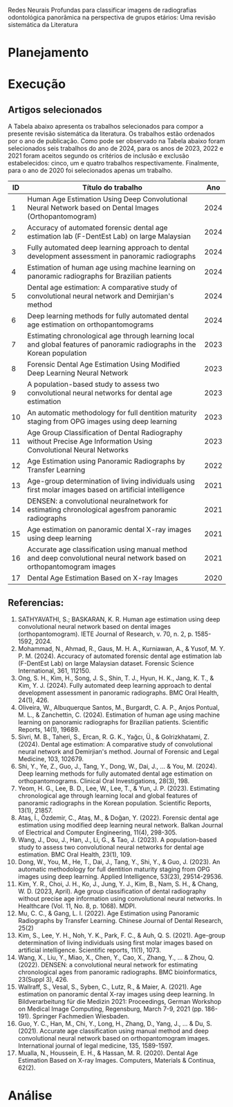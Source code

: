 Redes Neurais Profundas para classificar imagens de radiografias odontológica panorâmica na perspectiva de grupos etários: Uma revisão sistemática da Literatura
# Planejamento
# Execução
## Artigos selecionados

A Tabela abaixo apresenta os trabalhos selecionados para compor a presente revisão sistemática da literatura. Os trabalhos estão ordenados por o ano de publicação. Como pode ser observado na Tabela abaixo foram selecionados  seis trabalhos do ano de 2024, para os anos de 2023, 2022 e 2021 foram aceitos segundo os critérios de inclusão e exclusão estabelecidos: cinco, um e quatro trabalhos respectivamente. Finalmente, para o ano de 2020 foi  selecionados apenas um trabalho. 

|ID|Título do trabalho|Ano|
|--|------------------|---|
|1|Human Age Estimation Using Deep Convolutional Neural  Network based on Dental Images (Orthopantomogram)| 2024  | 
|2|Accuracy of automated forensic dental age estimation lab  (F-DentEst Lab) on large  Malaysian          | 2024  | 
|3|Fully automated deep learning approach to dental development  assessment in panoramic radiographs      | 2024  | 
|4|Estimation of human age using machine learning on panoramic  radiographs for Brazilian patients        | 2024  | 
|5|Dental age estimation: A comparative study of convolutional neural  network and Demirjian's method    | 2024   | 
|6|Deep learning methods for fully automated dental age estimation  on orthopantomograms                  | 2024    | 
|7|Estimating chronological age through learning local and global  features of panoramic radiographs in the Korean population| 2023      | 
|8|Forensic Dental Age Estimation Using Modified Deep  Learning Neural Network| 2023        | 
|9|A population-based study to assess two convolutional neural  networks for dental age estimation|   2023      | 
|10|An automatic methodology for full dentition maturity staging  from OPG images using deep learning|      2023       | 
|11|Age Group Classification of Dental Radiography without  Precise Age Information  Using Convolutional Neural Networks|                    2023   |
|12|Age Estimation using Panoramic Radiographs by  Transfer Learning|    2022      |  
|13|Age-group determination of living individuals using first molar  images based on artificial intelligence| 2021    | 
|14|DENSEN: a convolutional neuralnetwork for estimating  chronological agesfrom panoramic radiographs|  2021      |
|15|Age estimation on panoramic dental X-ray images using deep learning|    2021           |  
|16|Accurate age classification using manual method and deep  convolutional neural network based on orthopantomogram images|   2021                |
|17|Dental Age Estimation Based on X-ray Images | 2020                                            |  


## Referencias:
1. SATHYAVATHI, S.; BASKARAN, K. R. Human age estimation using deep convolutional neural network based on dental images (orthopantomogram). IETE Journal of Research, v. 70, n. 2, p. 1585-1592, 2024.
2. Mohammad, N., Ahmad, R., Gaus, M. H. A., Kurniawan, A., & Yusof, M. Y. P. M. (2024). Accuracy of automated forensic dental age estimation lab (F-DentEst Lab) on large Malaysian dataset. Forensic Science International, 361, 112150.
3. Ong, S. H., Kim, H., Song, J. S., Shin, T. J., Hyun, H. K., Jang, K. T., & Kim, Y. J. (2024). Fully automated deep learning approach to dental development assessment in panoramic radiographs. BMC Oral Health, 24(1), 426.
4. Oliveira, W., Albuquerque Santos, M., Burgardt, C. A. P., Anjos Pontual, M. L., & Zanchettin, C. (2024). Estimation of human age using machine learning on panoramic radiographs for Brazilian patients. Scientific Reports, 14(1), 19689.
5. Sivri, M. B., Taheri, S., Ercan, R. G. K., Yağcı, Ü., & Golrizkhatami, Z. (2024). Dental age estimation: A comparative study of convolutional neural network and Demirjian's method. Journal of Forensic and Legal Medicine, 103, 102679.
6. Shi, Y., Ye, Z., Guo, J., Tang, Y., Dong, W., Dai, J., ... & You, M. (2024). Deep learning methods for fully automated dental age estimation on orthopantomograms. Clinical Oral Investigations, 28(3), 198.
7. Yeom, H. G., Lee, B. D., Lee, W., Lee, T., & Yun, J. P. (2023). Estimating chronological age through learning local and global features of panoramic radiographs in the Korean population. Scientific Reports, 13(1), 21857.
8. Ataş, İ., Özdemir, C., Ataş, M., & Doğan, Y. (2022). Forensic dental age estimation using modified deep learning neural network. Balkan Journal of Electrical and Computer Engineering, 11(4), 298-305.
9. Wang, J., Dou, J., Han, J., Li, G., & Tao, J. (2023). A population-based study to assess two convolutional neural networks for dental age estimation. BMC Oral Health, 23(1), 109.
10. Dong, W., You, M., He, T., Dai, J., Tang, Y., Shi, Y., & Guo, J. (2023). An automatic methodology for full dentition maturity staging from OPG images using deep learning. Applied Intelligence, 53(23), 29514-29536.
11. Kim, Y. R., Choi, J. H., Ko, J., Jung, Y. J., Kim, B., Nam, S. H., & Chang, W. D. (2023, April). Age group classification of dental radiography without precise age information using convolutional neural networks. In Healthcare (Vol. 11, No. 8, p. 1068). MDPI.
12. Mu, C. C., & Gang, L. I. (2022). Age Estimation using Panoramic Radiographs by Transfer Learning. Chinese Journal of Dental Research, 25(2)
13. Kim, S., Lee, Y. H., Noh, Y. K., Park, F. C., & Auh, Q. S. (2021). Age-group determination of living individuals using first molar images based on artificial intelligence. Scientific reports, 11(1), 1073.
14. Wang, X., Liu, Y., Miao, X., Chen, Y., Cao, X., Zhang, Y., ... & Zhou, Q. (2022). DENSEN: a convolutional neural network for estimating chronological ages from panoramic radiographs. BMC bioinformatics, 23(Suppl 3), 426.
15. Wallraff, S., Vesal, S., Syben, C., Lutz, R., & Maier, A. (2021). Age estimation on panoramic dental X-ray images using deep learning. In Bildverarbeitung für die Medizin 2021: Proceedings, German Workshop on Medical Image Computing, Regensburg, March 7-9, 2021 (pp. 186-191). Springer Fachmedien Wiesbaden.
16. Guo, Y. C., Han, M., Chi, Y., Long, H., Zhang, D., Yang, J., ... & Du, S. (2021). Accurate age classification using manual method and deep convolutional neural network based on orthopantomogram images. International journal of legal medicine, 135, 1589-1597.
17. Mualla, N., Houssein, E. H., & Hassan, M. R. (2020). Dental Age Estimation Based on X-ray Images. Computers, Materials & Continua, 62(2).


# Análise

